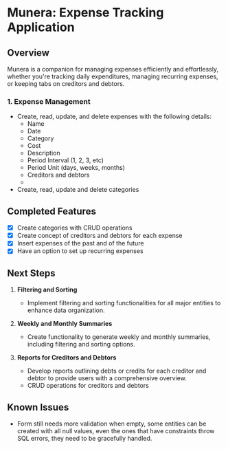 # Munera: Expense Tracking Application

## Overview

Munera is a companion for managing expenses efficiently and effortlessly, whether you're tracking daily expenditures, managing recurring expenses, or keeping tabs on creditors and debtors.

### 1. Expense Management

- Create, read, update, and delete expenses with the following details:
    - Name
    - Date
    - Category
    - Cost
    - Description
    - Period Interval (1, 2, 3, etc)
    - Period Unit (days, weeks, months)
    - Creditors and debtors
    - 
- Create, read, update and delete categories

## Completed Features
- [x] Create categories with CRUD operations
- [x] Create concept of creditors and debtors for each expense
- [x] Insert expenses of the past and of the future
- [x] Have an option to set up recurring expenses

## Next Steps

1. **Filtering and Sorting**
    - Implement filtering and sorting functionalities for all major entities to enhance data organization.

2. **Weekly and Monthly Summaries**
    - Create functionality to generate weekly and monthly summaries, including filtering and sorting options.

3. **Reports for Creditors and Debtors**
    - Develop reports outlining debts or credits for each creditor and debtor to provide users with a comprehensive overview.
    - CRUD operations for creditors and debtors

## Known Issues

- Form still needs more validation when empty, some entities can be created with all null values, even the ones that have constraints throw SQL errors, they need to be gracefully handled.